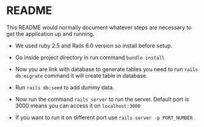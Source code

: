 # README

This README would normally document whatever steps are necessary to get the
application up and running.

- We used ruby 2.5 and Rails 6.0 version so install before setup.
- Go inside project directory in run command
  `bundle install`

- Now you are link with database to generate tables you need to run `rails db:migrate` command it will create table in database. 
- Run `rails db:seed` to add dummy data.
- Now run the command `rails server` to run the server. Default port is 3000 means you can access it on `localhost:3000`
- If you want to run it on different port use `rails server -p PORT_NUMBER`
